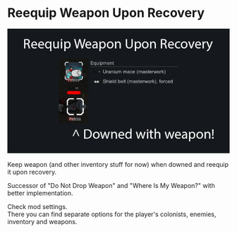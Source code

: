 # Reequip Weapon Upon Recovery
![alt text](About/Preview.png)

Keep weapon (and other inventory stuff for now) when downed and reequip it upon recovery.  

Successor of "Do Not Drop Weapon" and "Where Is My Weapon?" with better implementation.  

Check mod settings.  
There you can find separate options for the player's colonists, enemies, inventory and weapons.  
